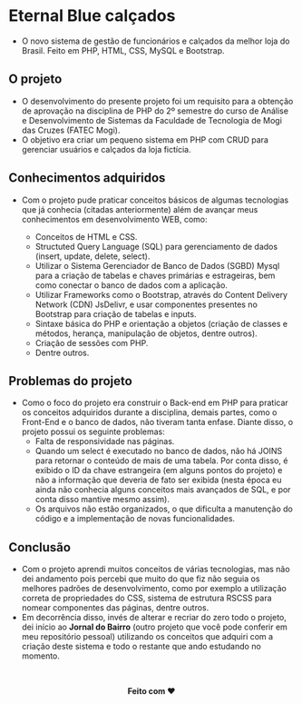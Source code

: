 # Eternal Blue calçados

- O novo sistema de gestão de funcionários e calçados da melhor loja do Brasil. Feito em PHP, HTML, CSS, MySQL e Bootstrap.

## O projeto

- O desenvolvimento do presente projeto foi um requisito para a obtenção de aprovação na disciplina de PHP do 2º semestre do curso de Análise e Desenvolvimento de Sistemas da Faculdade de Tecnologia de Mogi das Cruzes (FATEC Mogi).
- O objetivo era criar um pequeno sistema em PHP com CRUD para gerenciar usuários e calçados da loja fictícia.

## Conhecimentos adquiridos

- Com o projeto pude praticar conceitos básicos de algumas tecnologias que já conhecia (citadas anteriormente) além de avançar meus conhecimentos em desenvolvimento WEB, como:

    - Conceitos de HTML e CSS.
    - Structuted Query Language (SQL) para gerenciamento de dados (insert, update, delete, select).
    - Utilizar o Sistema Gerenciador de Banco de Dados (SGBD) Mysql para a criação de tabelas e chaves primárias e estrageiras, bem como conectar o banco de dados com a aplicação.
    - Utilizar Frameworks como o Bootstrap, através do Content Delivery Network (CDN) JsDelivr, e usar componentes presentes no Bootstrap para criação de tabelas e inputs.
    - Sintaxe básica do PHP e orientação a objetos (criação de classes e métodos, herança, manipulação de objetos, dentre outros).
    - Criação de sessões com PHP.
    - Dentre outros.

## Problemas do projeto

- Como o foco do projeto era construir o Back-end em PHP para praticar os conceitos adquiridos durante a disciplina, demais partes, como o Front-End e o banco de dados, não tiveram tanta enfase. Diante disso, o projeto possui os seguinte problemas:
    - Falta de responsividade nas páginas.
    - Quando um select é executado no banco de dados, não há JOINS para retornar o conteúdo de mais de uma tabela. Por conta disso, é exibido o ID da chave estrangeira (em alguns pontos do projeto) e não a informação que deveria de fato ser exibida (nesta época eu ainda não conhecia alguns conceitos mais avançados de SQL, e por conta disso mantive mesmo assim).
    - Os arquivos não estão organizados, o que dificulta a manutenção do código e a implementação de novas funcionalidades.

## Conclusão

- Com o projeto aprendi muitos conceitos de várias tecnologias, mas não dei andamento pois percebi que muito do que fiz não seguia os melhores padrões de desenvolvimento, como por exemplo a utilização correta de propriedades do CSS, sistema de estrutura RSCSS para nomear componentes das páginas, dentre outros.
- Em decorrência disso, invés de alterar e recriar do zero todo o projeto, dei início ao **Jornal do Bairro** (outro projeto que você pode conferir em meu repositório pessoal) utilizando os conceitos que adquiri com a criação deste sistema e todo o restante que ando estudando no momento.

<br>
<p align="center"> <b>Feito com ❤</b></p>
